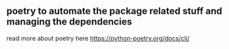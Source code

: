 ## poetry to automate the package related stuff and managing the dependencies 
read more about poetry here https://python-poetry.org/docs/cli/
